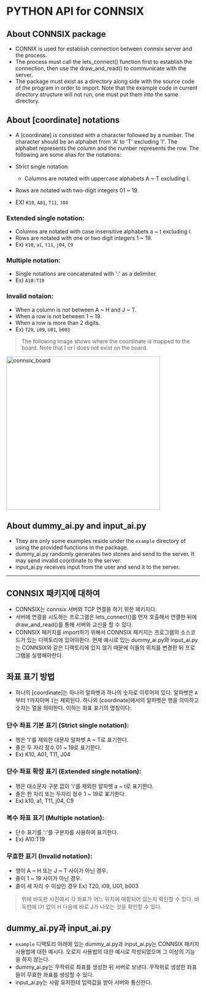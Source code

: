 # PYTHON API for CONNSIX

## About CONNSIX package
* CONNIX is used for establish connection between connsix server and the process. 
* The process must call the lets_connect() function first to establish the connection, then use the draw_and_read() to communicate with the server. 
* The package must exist as a directory along side with the source code of the program in order to import. Note that the example code in current directory structure will not run, one must put them into the same directory.


## About [coordinate] notations
* A [coordinate] is consisted with a character followed by a number. The character should be an alphabet from 'A' to 'T' excluding 'I'. The alphabet represents the column and the number represents the row. The following are some alias for the notations:

* Strict single notation:
	* Columns are notated with uppercase alphabets A ~ T excluding I. 
* Rows are notated with two-digit integers 01 ~ 19. 
* EX) `K10`, `A01`, `T11`, `J04`

### Extended single notation:
* Columns are notated with case insensitive alphabets a ~ t excluding i.
* Rows are notated with one or two digit integers 1 ~ 19.
* Ex) `k10`, `a1`, `t11`, `j04`, `C9`
### Multiple notation:
* Single notations are concatenated with ':' as a delimiter.
* Ex) `A10:T19`
### Invalid notaion: 
* When a column is not between A ~ H and J ~ T.
* When a row is not between 1 ~ 19.
* When a row is more than 2 digits.
* Ex) `T20`, `i09`, `U01`, `b003`
	


> The following image shows where the coordinate is mapped to the board. Note that I or i does not exist on the board.
<img width="400" alt="connsix_board" src="https://user-images.githubusercontent.com/36878832/136660098-0283f97a-a7ca-466e-bcb2-dd87aa4bdb24.png">


## About dummy_ai.py and input_ai.py
* They are only some examples reside under the `example` directory of using the provided functions in the package.
* dummy_ai.py randomly generates two stones and send to the server. It may send invalid coordinate to the server.
* input_ai.py receives input from the user and send it to the server. 


---

## CONNSIX 패키지에 대하여
* CONNSIX는 connsix 서버와 TCP 연결을 하기 위한 패키지다. 
* 서버에 연결을 시도하는 프로그램은 lets_connect()를 먼저 호출해서 연결한 뒤에 draw_and_read()를 통해 서버와 교신을 할 수 있다. 
* CONNSIX 패키지를 import하기 위해서 CONNSIX 패키지는 프로그램의 소스코드가 있는 디렉토리에 있어야한다. 현재 예시로 있는 dummy_ai.py와 input_ai.py는 CONNSIX와 같은 디랙토리에 있지 않기 때문에 이들의 위치를 변경한 뒤 프로그램을 실행해야한다. 

## 좌표 표기 방법
* 하나의 [coordinate]는 하나의 알파벳과 하나의 숫자로 이루어져 있다. 알파벳은 `A`부터 `T`까지이며 `I`는 제외된다. 하나의 [coordinate]에서의 알파벳은 행을 의미하고 숫자는 열을 의미한다. 이하는 좌표 표기의 명칭이다:

### 단수 좌표 기본 표기 (Strict single notation):

* 행은 'I'를 제외한 대문자 알파벳 A ~ T로 표기한다.
* 줄은 두 자리 정수 01 ~ 19로 표기한다.
* Ex) K10, A01, T11, J04

### 단수 좌표 확장 표기 (Extended single notation):
* 행은 대소문자 구분 없이 'i'를 제외한 알파벳 a ~ t로 표기한다.
* 줄은 한 자리 또는 두자리 정수 1 ~ 19로 표기한다.
* Ex) k10, a1, T11, j04, C9
### 복수 좌표 표기 (Multiple notation):
* 단수 표기를 ':'를 구분자를 사용하여 표기한다.
* Ex) A10:T19
### 무효한 표기 (Invalid notation):
* 행이 A ~ H 또는 J ~ T 사이가 아닌 경우.
* 줄이 1 ~ 19 사이가 아닌 경우.
* 줄이 세 자리 수 이상인 경우 Ex) T20, i09, U01, b003
> 위에 바둑판 사진에서 각 좌표가 어느 위치에 매핑되어 있는지 확인할 수 있다. 바둑판에 I가 없이 H 다음에 바로 J가 나오는 것을 확인할 수 있다. 

## dummy_ai.py과 input_ai.py
* `example` 디랙토리 아래에 있는 dummy_ai.py과 input_ai.py는 CONNSIX 패키지 사용법에 대한 예시다. 오로지 사용법의 대한 예시로 작성되었으며 그 이상의 기능을 하지 않는다.
* dummy_ai.py는 무작위로 좌표를 생성한 뒤 서버로 보낸다. 무작위로 생성한 좌표들이 무효한 좌표를 생성할 수 있다.
* input_ai.py는 사람 유저한테 입력값을 받아 서버와 통신한다. 
